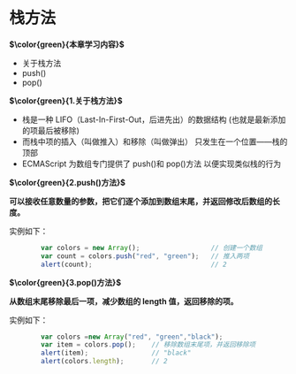 # 栈方法

**$\color{green}{本章学习内容}$**

- 关于栈方法
- push()
- pop()

**$\color{green}{1.关于栈方法}$**

- 栈是一种 LIFO（Last-In-First-Out，后进先出）的数据结构
  (也就是最新添加的项最后被移除)
- 而栈中项的插入（叫做推入）和移除（叫做弹出）
  只发生在一个位置——栈的顶部
- ECMAScript 为数组专门提供了 push()和 pop()方法
  以便实现类似栈的行为

**$\color{green}{2.push()方法}$**

**可以接收任意数量的参数，把它们逐个添加到数组末尾，并返回修改后数组的长度。**

实例如下：

```javascript
        var colors = new Array();                  // 创建一个数组
        var count = colors.push("red", "green");   // 推入两项
        alert(count);                              // 2
```

**$\color{green}{3.pop()方法}$**

**从数组末尾移除最后一项，减少数组的 length 值，返回移除的项。**

实例如下：

```javascript
        var colors =new Array("red", "green","black");
        var item = colors.pop();    // 移除数组末尾项，并返回移除项
        alert(item);                // "black"
        alert(colors.length);       // 2
```
